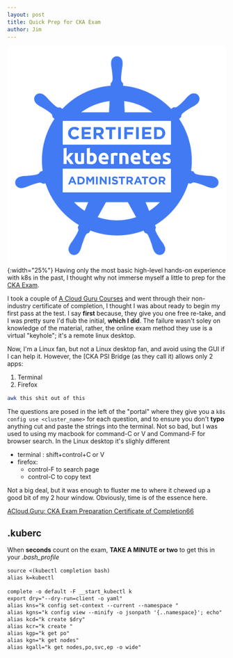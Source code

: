 ```yaml
---
layout: post
title: Quick Prep for CKA Exam
author: Jim
---
```

![CKA Cert](/assets/img/cka-certified-kubernetes-administrator.png){:width="25%"}
Having only the most basic high-level hands-on experience with k8s in the past, I thought why not immerse myself a little to prep for the [CKA Exam](https://training.linuxfoundation.org/certification/certified-kubernetes-administrator-cka/). 

I took a couple of [A Cloud Guru Courses](https://acloudguru.com/) and went through their non-industry certificate of completion, I thought I was about ready to begin my first pass at the test.  I say **first** because, they give you one free re-take, and I was pretty sure I'd flub the initial, **which I did**.   The failure wasn't soley on knowledge of the material, rather, the online exam method they use is a virtual "keyhole"; it's a remote linux desktop.  

Now, I'm a Linux fan, but not a Linux desktop fan, and avoid using the GUI if I can help it. However, the 
[CKA PSI Bridge (as they call it) allows only 2 apps:
1. Terminal
2. Firefox

```bash
awk this shit out of this

```

The questions are posed in the left of the "portal" where they give you a `k8s config use <cluster_name>` for each question, and to ensure you don't **typo** anything cut and paste the strings into the terminal.   Not so bad, but I was used to using my macbook for command-C or V and Command-F for browser search.   In the Linux desktop it's slighly different

 - terminal : shift+control+C or V
 - firefox: 
   - control-F to search page
   - control-C to copy text

Not a big deal, but it was enough to fluster me to where it chewed up a good bit of my 2 hour window.  Obviously, time is of the essence here.

<div data-iframe-width="150" data-iframe-height="270" data-share-badge-id="3fc3093f-105c-4df0-8a71-98a528a3d585" data-share-badge-host="https://www.credly.com"></div><script type="text/javascript" async src="//cdn.credly.com/assets/utilities/embed.js"></script>


<a href="https://verify.acloud.guru/D04D22AD8A66">ACloud.Guru: CKA Exam Preparation Certificate of Completion66</a>


## .kuberc
When **seconds** count on the exam, **TAKE A MINUTE or two** to get this in your _.bash_profile_

```
source <(kubectl completion bash)
alias k=kubectl

complete -o default -F __start_kubectl k
export dry="--dry-run=client -o yaml"
alias kns="k config set-context --current --namespace "
alias kgns="k config view --minify -o jsonpath '{..namespace}'; echo"
alias kcd="k create $dry"
alias kcr="k create "
alias kgp="k get po"
alias kgn="k get nodes"
alias kgall="k get nodes,po,svc,ep -o wide"
```
